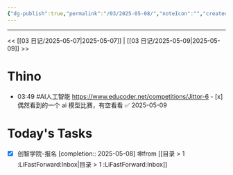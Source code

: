 ```yaml
---
{"dg-publish":true,"permalink":"/03/2025-05-08/","noteIcon":"","created":"2025-01-31T00:35","updated":"2025-07-01T13:38"}
---
```



---
<< [[03 日记/2025-05-07\|2025-05-07]]  |  [[03 日记/2025-05-09\|2025-05-09]]  >>

# Thino
- 03:49
    #AI人工智能 
    https://www.educoder.net/competitions/Jittor-6
       - [x] 偶然看到的一个 ai 模型比赛，有空看看 ✅ 2025-05-09
# Today's Tasks

- [x] 创智学院-报名  [completion:: 2025-05-08] 🕸️from [[目录 > 1 :LiFastForward:Inbox\|目录 > 1 :LiFastForward:Inbox]]
